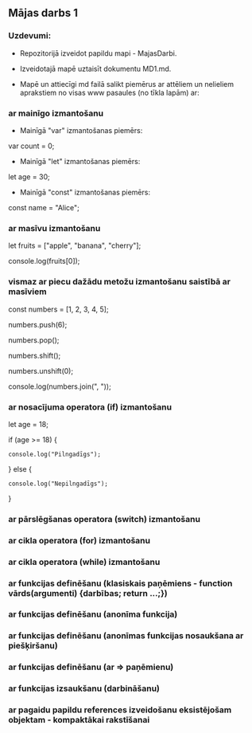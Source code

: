 ## Mājas darbs 1
### Uzdevumi:
 * Repozitorijā izveidot papildu mapi - MajasDarbi.

* Izveidotajā mapē uztaisīt dokumentu MD1.md.

* Mapē un attiecīgi md failā salikt piemērus ar attēliem un nelieliem aprakstiem no visas www pasaules (no tīkla lapām) ar:
### ar mainīgo izmantošanu
* Mainīgā "var" izmantošanas piemērs:
  
var count = 0;
* Mainīgā "let" izmantošanas piemērs:
  
let age = 30;
* Mainīgā "const" izmantošanas piemērs:
  
const name = "Alice";

### ar masīvu izmantošanu
let fruits = ["apple", "banana", "cherry"];

console.log(fruits[0]);

### vismaz ar piecu dažādu metožu izmantošanu saistībā ar masīviem
const numbers = [1, 2, 3, 4, 5];

numbers.push(6);

numbers.pop();

numbers.shift();

numbers.unshift(0);

console.log(numbers.join(", "));

### ar nosacījuma operatora (if) izmantošanu
let age = 18;

if (age >= 18) {

    console.log("Pilngadīgs");
    
} else {

    console.log("Nepilngadīgs");
    
}

### ar pārslēgšanas operatora (switch) izmantošanu
### ar cikla operatora (for) izmantošanu
### ar cikla operatora (while) izmantošanu
### ar funkcijas definēšanu (klasiskais paņēmiens - function vārds(argumenti) {darbības; return ...;})
### ar funkcijas definēšanu (anonīma funkcija)
### ar funkcijas definēšanu (anonīmas funkcijas nosaukšana ar piešķiršanu)
### ar funkcijas definēšanu (ar => paņēmienu)
### ar funkcijas izsaukšanu (darbināšanu)
### ar pagaidu papildu references izveidošanu eksistējošam objektam - kompaktākai rakstīšanai

